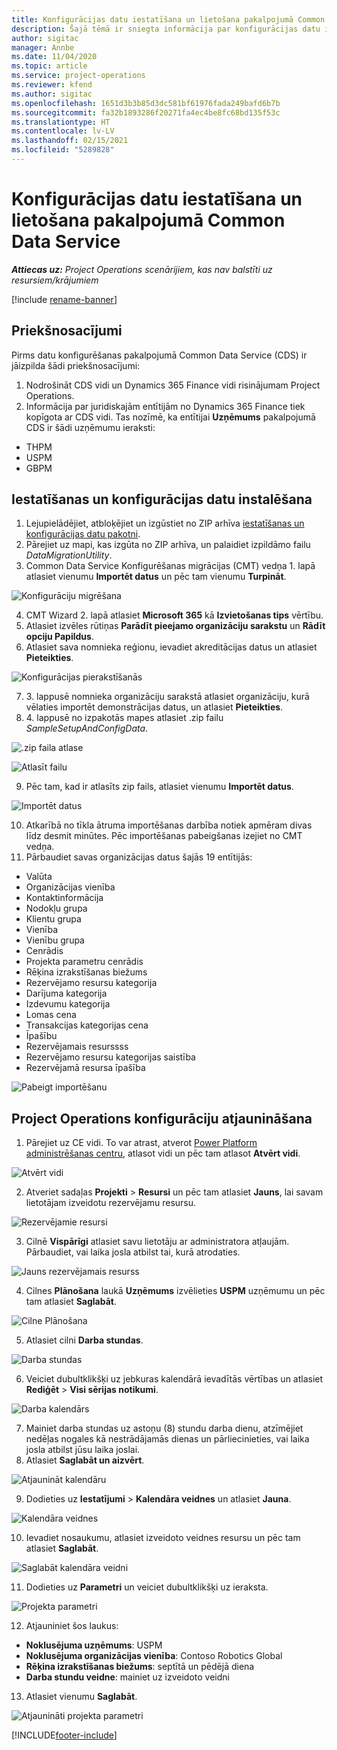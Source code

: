 ```yaml
---
title: Konfigurācijas datu iestatīšana un lietošana pakalpojumā Common Data Service
description: Šajā tēmā ir sniegta informācija par konfigurācijas datu iestatīšanu un lietošanu programmā Project Operations.
author: sigitac
manager: Annbe
ms.date: 11/04/2020
ms.topic: article
ms.service: project-operations
ms.reviewer: kfend
ms.author: sigitac
ms.openlocfilehash: 1651d3b3b85d3dc581bf61976fada249bafd6b7b
ms.sourcegitcommit: fa32b1893286f20271fa4ec4be8fc68bd135f53c
ms.translationtype: HT
ms.contentlocale: lv-LV
ms.lasthandoff: 02/15/2021
ms.locfileid: "5289828"
---
```

# <a name="set-up-and-apply-configuration-data-in-the-common-data-service"></a>Konfigurācijas datu iestatīšana un lietošana pakalpojumā Common Data Service 

_**Attiecas uz:** Project Operations scenārijiem, kas nav balstīti uz resursiem/krājumiem_

[!include [rename-banner](~/includes/cc-data-platform-banner.md)]

## <a name="prerequisites"></a>Priekšnosacījumi

Pirms datu konfigurēšanas pakalpojumā Common Data Service (CDS) ir jāizpilda šādi priekšnosacījumi:

1.  Nodrošināt CDS vidi un Dynamics 365 Finance vidi risinājumam Project Operations.
2.  Informācija par juridiskajām entītijām no Dynamics 365 Finance tiek kopīgota ar CDS vidi. Tas nozīmē, ka entītijai **Uzņēmums** pakalpojumā CDS ir šādi uzņēmumu ieraksti:
  - THPM
  - USPM
  - GBPM

## <a name="install-setup-and-configuration-data"></a>Iestatīšanas un konfigurācijas datu instalēšana

1. Lejupielādējiet, atbloķējiet un izgūstiet no ZIP arhīva [iestatīšanas un konfigurācijas datu pakotni](https://download.microsoft.com/download/1/3/4/1349369c-6209-42b7-b3b4-5be0e67cacd8/ProjOpsSampleSetupData-%20Integrated%20UR1.zip).
2. Pārejiet uz mapi, kas izgūta no ZIP arhīva, un palaidiet izpildāmo failu *DataMigrationUtility*.
3. Common Data Service Konfigurēšanas migrācijas (CMT) vedņa 1. lapā atlasiet vienumu **Importēt datus** un pēc tam vienumu **Turpināt**.

![Konfigurāciju migrēšana](./media/1ConfigurationMigration.png)

4. CMT Wizard 2. lapā atlasiet **Microsoft 365** kā **Izvietošanas tips** vērtību.
5. Atlasiet izvēles rūtiņas **Parādīt pieejamo organizāciju sarakstu** un **Rādīt opciju Papildus**.
6. Atlasiet sava nomnieka reģionu, ievadiet akreditācijas datus un atlasiet **Pieteikties**.

![Konfigurācijas pierakstīšanās](./media/2ConfigurationSignin.png)

7. 3. lappusē nomnieka organizāciju sarakstā atlasiet organizāciju, kurā vēlaties importēt demonstrācijas datus, un atlasiet **Pieteikties**.
8. 4. lappusē no izpakotās mapes atlasiet .zip failu *SampleSetupAndConfigData*.

![.zip faila atlase](./media/3ZipFile.png)

![Atlasīt failu](./media/4SelectAFile.png)

9. Pēc tam, kad ir atlasīts zip fails, atlasiet vienumu **Importēt datus**.

![Importēt datus](./media/5ImportData.png)

10. Atkarībā no tīkla ātruma importēšanas darbība notiek apmēram divas līdz desmit minūtes. Pēc importēšanas pabeigšanas izejiet no CMT vedņa. 
11. Pārbaudiet savas organizācijas datus šajās 19 entītijās:

  - Valūta
  - Organizācijas vienība
  - Kontaktinformācija
  - Nodokļu grupa
  - Klientu grupa
  - Vienība
  - Vienību grupa
  - Cenrādis
  - Projekta parametru cenrādis
  - Rēķina izrakstīšanas biežums
  - Rezervējamo resursu kategorija
  - Darījuma kategorija
  - Izdevumu kategorija
  - Lomas cena
  - Transakcijas kategorijas cena
  - Īpašību
  - Rezervējamais resurssss
  - Rezervējamo resursu kategorijas saistība
  - Rezervējamā resursa īpašība

![Pabeigt importēšanu](./media/6CompleteImport.png)

## <a name="update-project-operations-configurations"></a>Project Operations konfigurāciju atjaunināšana

1. Pārejiet uz CE vidi. To var atrast, atverot [Power Platform administrēšanas centru](https://admin.powerplatform.microsoft.com/environments), atlasot vidi un pēc tam atlasot **Atvērt vidi**. 

![Atvērt vidi](./media/7OpenEnvironment.png)

2. Atveriet sadaļas **Projekti** > **Resursi** un pēc tam atlasiet **Jauns**, lai savam lietotājam izveidotu rezervējamu resursu.

![Rezervējamie resursi](./media/8BookableResources.png)

3. Cilnē **Vispārīgi** atlasiet savu lietotāju ar administratora atļaujām. Pārbaudiet, vai laika josla atbilst tai, kurā atrodaties. 

![Jauns rezervējamais resurss](./media/9NewBookableResource.png)

4. Cilnes **Plānošana** laukā **Uzņēmums** izvēlieties **USPM** uzņēmumu un pēc tam atlasiet **Saglabāt**. 

![Cilne Plānošana](./media/10SchedulingTab.png)

5. Atlasiet cilni **Darba stundas**.  

![Darba stundas](./media/11WorkHours.png)

6. Veiciet dubultklikšķi uz jebkuras kalendārā ievadītās vērtības un atlasiet **Rediģēt** > **Visi sērijas notikumi**. 

![Darba kalendārs](./media/12WorkCalendar.png)

7. Mainiet darba stundas uz astoņu (8) stundu darba dienu, atzīmējiet nedēļas nogales kā nestrādājamās dienas un pārliecinieties, vai laika josla atbilst jūsu laika joslai. 
8. Atlasiet **Saglabāt un aizvērt**.

![Atjaunināt kalendāru](./media/13UpdateCalendar.png)

9. Dodieties uz **Iestatījumi** > **Kalendāra veidnes** un atlasiet **Jauna**.
 
 ![Kalendāra veidnes](./media/14CalendarTemplates.png)
 
 10. Ievadiet nosaukumu, atlasiet izveidoto veidnes resursu un pēc tam atlasiet **Saglabāt**. 
 
 ![Saglabāt kalendāra veidni](./media/15SaveCalendarTemplate.png)
 
 11. Dodieties uz **Parametri** un veiciet dubultklikšķi uz ieraksta. 
 
 ![Projekta parametri](./media/16ProjectParameters.png)
 
12. Atjauniniet šos laukus:

 - **Noklusējuma uzņēmums**: USPM
 - **Noklusējuma organizācijas vienība**: Contoso Robotics Global
 - **Rēķina izrakstīšanas biežums**: septītā un pēdējā diena
 - **Darba stundu veidne**: mainiet uz izveidoto veidni

13. Atlasiet vienumu **Saglabāt**. 

![Atjaunināti projekta parametri](./media/17UpdatedProjectParameters.png)


[!INCLUDE[footer-include](../includes/footer-banner.md)]